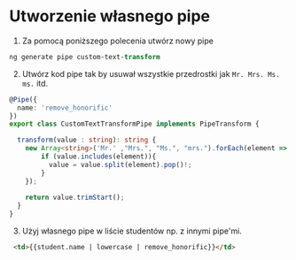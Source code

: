 # Utworzenie własnego pipe

1. Za pomocą poniższego polecenia utwórz nowy pipe 

```ps
ng generate pipe custom-text-transform 
```

2. Utwórz kod pipe tak by usuwał wszystkie przedrostki jak `Mr. Mrs. Ms. ms.` itd.

```ts
@Pipe({
  name: 'remove_honorific'
})
export class CustomTextTransformPipe implements PipeTransform {

  transform(value : string): string {
    new Array<string>('Mr.' ,"Mrs.", "Ms.", "mrs.").forEach(element => {
        if (value.includes(element)){
          value = value.split(element).pop()!;
        }
    });
   
    return value.trimStart();
  }
}
```

3. Użyj własnego pipe w liście studentów np. z innymi pipe'mi.

```html
 <td>{{student.name | lowercase | remove_honorific}}</td>
```

